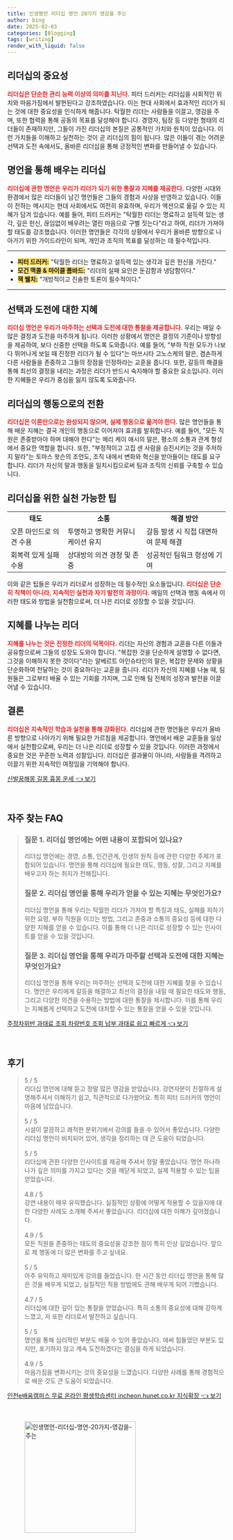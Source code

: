 ```yaml
---
title: 인생명언 리더십 명언 20가지 영감을 주는
author: bing
date: 2025-02-03
categories: [Blogging]
tags: [writing]
render_with_liquid: false
---
```



<h2 id='리더십의 중요성'>리더십의 중요성</h2>

<p><b><span style="color: #ee2323;">리더십은 단순한 관리 능력 이상의 의미를 지닌다.</span></b> 피터 드러커는 리더십을 사회적인 위치와 마음가짐에서 발현된다고 강조하였습니다. 이는 현대 사회에서 효과적인 리더가 되는 것에 대한 중요성을 인식하게 해줍니다. 탁월한 리더는 사람들을 이끌고, 영감을 주며, 또한 협력을 통해 공동의 목표를 달성해야 합니다. 경영자, 팀장 등 다양한 형태의 리더들이 존재하지만, 그들이 가진 리더십의 본질은 공통적인 가치와 원칙이 있습니다. 이런 가치들을 이해하고 실천하는 것이 곧 리더십의 힘이 됩니다. 많은 이들이 겪는 어려운 선택과 도전 속에서도, 올바른 리더십을 통해 긍정적인 변화를 만들어낼 수 있습니다.</p>

<h2 id='명언을 통해 배우는 리더십'>명언을 통해 배우는 리더십</h2>

<p><b><span style="color: #ee2323;">리더십에 관한 명언은 우리가 리더가 되기 위한 통찰과 지혜를 제공한다.</span></b> 다양한 시대와 환경에서 많은 리더들이 남긴 명언들은 그들의 경험과 사상을 반영하고 있습니다. 이들이 전하는 메시지는 현대 사회에서도 여전히 유효하며, 우리가 액션으로 옮길 수 있는 지혜가 담겨 있습니다. 예를 들어, 피터 드러커는 "탁월한 리더는 명료하고 설득력 있는 생각, 깊은 헌신, 끊임없이 배우려는 열린 마음으로 구별 짓는다"라고 하여, 리더가 가져야 할 태도를 강조했습니다. 이러한 명언들은 각각의 상황에서 우리가 올바른 방향으로 나아가기 위한 가이드라인이 되며, 개인과 조직의 목표를 달성하는 데 필수적입니다.</p>

<hr />

<ul>
    <li><b><span style="background-color: #ffe066;">피터 드러커:</span></b> "탁월한 리더는 명료하고 설득력 있는 생각과 깊은 헌신을 가진다."</li>
    <li><b><span style="background-color: #ffe066;">모건 맥콜 & 마이클 롬바드:</span></b> "리더의 실패 요인은 둔감함과 냉담함이다."</li>
    <li><b><span style="background-color: #ffe066;">잭 웰치:</span></b> "개방적이고 진솔한 토론이 필수적이다."</li>
</ul>

<hr />

<h2 id='선택과 도전에 대한 지혜'>선택과 도전에 대한 지혜</h2>

<p><b><span style="color: #ee2323;">리더십 명언은 우리가 마주하는 선택과 도전에 대한 통찰을 제공합니다.</span></b> 우리는 매일 수많은 결정과 도전을 마주하게 됩니다. 이러한 상황에서 명언은 결정의 기준이나 방향성을 제공하여, 보다 신중한 선택을 하도록 도와줍니다. 예를 들어, "부하 직원 모두가 나보다 뛰어나게 보일 때 진정한 리더가 될 수 있다"는 마쓰시타 고노스케의 말은, 겸손하게 다른 사람들을 존중하고 그들의 장점을 인정하라는 교훈을 줍니다. 또한, 갈등의 해결을 통해 최선의 결정을 내리는 과정은 리더가 반드시 숙지해야 할 중요한 요소입니다. 이러한 지혜들은 우리가 중심을 잃지 않도록 도와줍니다.</p>

<h2 id='리더십의 행동으로의 전환'>리더십의 행동으로의 전환</h2>

<p><b><span style="color: #ee2323;">리더십은 이론만으로는 완성되지 않으며, 실제 행동으로 옮겨야 한다.</span></b> 많은 명언들을 통해 배운 지혜는 결국 개인의 행동으로 이어져야 효과를 발휘합니다. 예를 들어, "모든 직원은 존중받아야 하며 대해야 한다"는 메리 케이 애시의 말은, 평소의 소통과 관계 형성에서 중요한 역할을 합니다. 또한, "부정적이고 고집 센 사람을 승진시키는 것을 주저하지 말라"는 토마스 왓슨의 조언도, 조직 내에서 변화와 혁신을 받아들이는 태도를 요구합니다. 리더가 자신의 말과 행동을 일치시킴으로써 팀과 조직의 신뢰를 구축할 수 있습니다.</p>

<h2 id='리더십을 위한 실천 가능한 팁'>리더십을 위한 실천 가능한 팁</h2>

<table>
    <tr>
        <td style="text-align: center; height: 17px;"><b>태도</b></td>
        <td style="text-align: center; height: 17px;"><b>소통</b></td>
        <td style="text-align: center; height: 17px;"><b>해결 방안</b></td>
    </tr>
    <tr>
        <td>오픈 마인드로 의견 수용</td>
        <td>투명하고 명확한 커뮤니케이션 유지</td>
        <td>갈등 발생 시 직접 대면하여 문제 해결</td>
    </tr>
    <tr>
        <td>회복력 있게 실패 수용</td>
        <td>상대방의 의견 경청 및 존중</td>
        <td>성공적인 팀워크 형성에 기여</td>
    </tr>
</table>

<p>이와 같은 팁들은 우리가 리더로서 성장하는 데 필수적인 요소들입니다. <b><span style="color: #ee2323;">리더십은 단순히 직책이 아니라, 지속적인 실천과 자기 발전의 과정이다.</span></b> 매일의 선택과 행동 속에서 이러한 태도와 방법을 실천함으로써, 더 나은 리더로 성장할 수 있을 것입니다.</p>

<h2 id='지혜를 나누는 리더'>지혜를 나누는 리더</h2>

<p><b><span style="color: #ee2323;">지혜를 나누는 것은 진정한 리더의 덕목이다.</span></b> 리더는 자신의 경험과 교훈을 다른 이들과 공유함으로써 그들의 성장도 도와야 합니다. "복잡한 것을 단순하게 설명할 수 없다면, 그것을 이해하지 못한 것이다"라는 알베르트 아인슈타인의 말은, 복잡한 문제와 상황을 단순화하여 전달하는 것이 중요하다는 교훈을 줍니다. 리더가 자신의 지혜를 나눌 때, 팀원들은 그로부터 배울 수 있는 기회를 가지며, 그로 인해 팀 전체의 성장과 발전을 이끌어낼 수 있습니다.</p>

<h2 id='결론'>결론</h2>

<p><b><span style="color: #ee2323;">리더십은 지속적인 학습과 실천을 통해 강화된다.</span></b> 리더십에 관한 명언들은 우리가 올바른 방향으로 나아가기 위해 필요한 가르침을 제공합니다. 명언에서 배운 교훈들을 일상에서 실천함으로써, 우리는 더 나은 리더로 성장할 수 있을 것입니다. 이러한 과정에서 중요한 것은 꾸준한 노력과 성찰입니다. 리더십은 결과물이 아니라, 사람들을 격려하고 이끌기 위한 지속적인 여정임을 기억해야 합니다.</p>


<p><a class="click-button" title="신발꿈해몽 길몽 흉몽 운세" href="https://blackassets.github.io/posts/%EC%8B%A0%EB%B0%9C%EA%BF%88%ED%95%B4%EB%AA%BD-%EA%B8%B8%EB%AA%BD-%ED%9D%89%EB%AA%BD-%EC%9A%B4%EC%84%B8/" rel="dofollow">신발꿈해몽 길몽 흉몽 운세 👈 보기</a></p><br>
<h2 id='자주_찾는_FAQ'>자주 찾는 FAQ</h2>
<div itemscope="" itemtype="https://schema.org/FAQPage"> 
<blockquote> 
<div itemscope="" itemprop="mainEntity" itemtype="https://schema.org/Question"> 
<h3 itemprop="name">질문 1. 리더십 명언에는 어떤 내용이 포함되어 있나요?</h3> 
<div itemscope="" itemprop="acceptedAnswer" itemtype="https://schema.org/Answer"> 
<span itemprop="text"> 
<p>리더십 명언에는 경영, 소통, 인간관계, 인생의 원칙 등에 관한 다양한 주제가 포함되어 있습니다. 명언을 통해 리더십에 필요한 태도, 행동, 성찰, 그리고 지혜를 배우고자 하는 취지가 전해집니다.</p> 
</span> 
</div> 
</div> 

<div itemscope="" itemprop="mainEntity" itemtype="https://schema.org/Question"> 
<h3 itemprop="name">질문 2. 리더십 명언을 통해 우리가 얻을 수 있는 지혜는 무엇인가요?</h3> 
<div itemscope="" itemprop="acceptedAnswer" itemtype="https://schema.org/Answer"> 
<span itemprop="text"> 
<p>리더십 명언을 통해 우리는 탁월한 리더가 가져야 할 특징과 태도, 실패를 피하기 위한 요령, 부하 직원을 이끄는 방법, 그리고 존중과 소통의 중요성 등에 대한 다양한 지혜를 얻을 수 있습니다. 이를 통해 더 나은 리더로 성장할 수 있는 인사이트를 얻을 수 있을 것입니다.</p> 
</span> 
</div> 
</div> 

<div itemscope="" itemprop="mainEntity" itemtype="https://schema.org/Question"> 
<h3 itemprop="name">질문 3. 리더십 명언을 통해 우리가 마주할 선택과 도전에 대한 지혜는 무엇인가요?</h3> 
<div itemscope="" itemprop="acceptedAnswer" itemtype="https://schema.org/Answer"> 
<span itemprop="text"> 
<p>리더십 명언을 통해 우리는 마주하는 선택과 도전에 대한 지혜를 찾을 수 있습니다. 명언은 우리에게 갈등을 해결하고 최선의 결정을 내릴 때 필요한 태도와 행동, 그리고 다양한 의견을 수용하는 방법에 대한 통찰을 제시합니다. 이를 통해 우리는 지혜롭게 선택하고 도전에 대처할 수 있는 통찰을 얻을 수 있을 것입니다.</p> 
</span> 
</div> 
</div> 
</blockquote> 
</div>
<p><a class="click-button" title="주정차위반 과태료 조회 차량번호 조회 납부 과태료 쉽고 빠르게" href="https://blackassets.github.io/posts/%EC%A3%BC%EC%A0%95%EC%B0%A8%EC%9C%84%EB%B0%98-%EA%B3%BC%ED%83%9C%EB%A3%8C-%EC%A1%B0%ED%9A%8C-%EC%B0%A8%EB%9F%89%EB%B2%88%ED%98%B8-%EC%A1%B0%ED%9A%8C-%EB%82%A9%EB%B6%80-%EA%B3%BC%ED%83%9C%EB%A3%8C-%EC%89%BD%EA%B3%A0-%EB%B9%A0%EB%A5%B4%EA%B2%8C/" rel="dofollow">주정차위반 과태료 조회 차량번호 조회 납부 과태료 쉽고 빠르게 👈 보기</a></p><br>
<h2 id='후기'>후기</h2>
<div itemscope itemtype="https://schema.org/Product">
  <blockquote>
  <div itemprop="review" itemscope itemtype="https://schema.org/Review">
      <div itemprop="reviewRating" itemscope itemtype="https://schema.org/Rating"> <span itemprop="ratingValue">5</span> / <span itemprop="bestRating">5</span> </div>
      <span itemprop="reviewBody">리더십 명언에 대해 듣고 정말 많은 영감을 받았습니다. 강연자분이 친절하게 설명해주셔서 이해하기 쉽고, 직관적으로 다가왔어요. 특히 피터 드러커의 명언이 마음에 남았습니다.</span>
  </div>
  <br>
  <div itemprop="review" itemscope itemtype="https://schema.org/Review">
      <div itemprop="reviewRating" itemscope itemtype="https://schema.org/Rating"> <span itemprop="ratingValue">5</span> / <span itemprop="bestRating">5</span> </div>
      <span itemprop="reviewBody">시설이 깔끔하고 쾌적한 분위기에서 강의를 들을 수 있어서 좋았습니다. 다양한 리더십 명언이 비치되어 있어, 생각을 정리하는 데 큰 도움이 되었습니다.</span>
  </div>
  <br>
  <div itemprop="review" itemscope itemtype="https://schema.org/Review">
      <div itemprop="reviewRating" itemscope itemtype="https://schema.org/Rating"> <span itemprop="ratingValue">5</span> / <span itemprop="bestRating">5</span> </div>
      <span itemprop="reviewBody">리더십에 관한 다양한 인사이트를 제공해 주셔서 정말 좋았습니다. 명언 하나하나가 깊은 의미를 가지고 있다는 것을 깨닫게 되었고, 실제 적용할 수 있는 팁을 얻었습니다.</span>
  </div>
  <br>
  <div itemprop="review" itemscope itemtype="https://schema.org/Review">
      <div itemprop="reviewRating" itemscope itemtype="https://schema.org/Rating"> <span itemprop="ratingValue">4.8</span> / <span itemprop="bestRating">5</span> </div>
      <span itemprop="reviewBody">강연 내용이 매우 유익했습니다. 실질적인 상황에 어떻게 적용할 수 있을지에 대한 다양한 사례도 소개해 주셔서 좋았습니다. 리더십에 대한 이해가 깊어졌습니다.</span>
  </div>
  <br>
  <div itemprop="review" itemscope itemtype="https://schema.org/Review">
      <div itemprop="reviewRating" itemscope itemtype="https://schema.org/Rating"> <span itemprop="ratingValue">4.9</span> / <span itemprop="bestRating">5</span> </div>
      <span itemprop="reviewBody">모든 직원을 존중하는 태도의 중요성을 강조한 점이 특히 인상 깊었습니다. 앞으로 제 행동에 더 많은 변화를 주고 싶네요.</span>
  </div>
  <br>
  <div itemprop="review" itemscope itemtype="https://schema.org/Review">
      <div itemprop="reviewRating" itemscope itemtype="https://schema.org/Rating"> <span itemprop="ratingValue">5</span> / <span itemprop="bestRating">5</span> </div>
      <span itemprop="reviewBody">아주 유익하고 재미있게 강의를 들었습니다. 한 시간 동안 리더십 명언을 통해 많은 것을 배우게 되었고, 실질적인 적용 방법에도 관해 배우게 되어 기뻤습니다.</span>
  </div>
  <br>
  <div itemprop="review" itemscope itemtype="https://schema.org/Review">
      <div itemprop="reviewRating" itemscope itemtype="https://schema.org/Rating"> <span itemprop="ratingValue">4.7</span> / <span itemprop="bestRating">5</span> </div>
      <span itemprop="reviewBody">리더십에 대한 깊이 있는 통찰을 얻었습니다. 특히 소통의 중요성에 대해 강하게 느꼈고, 저 또한 리더로서 발전하고 싶습니다.</span>
  </div>
  <br>
  <div itemprop="review" itemscope itemtype="https://schema.org/Review">
      <div itemprop="reviewRating" itemscope itemtype="https://schema.org/Rating"> <span itemprop="ratingValue">5</span> / <span itemprop="bestRating">5</span> </div>
      <span itemprop="reviewBody">명언을 통해 심리적인 부분도 배울 수 있어 좋았습니다. 애써 힘들었던 부분도 있지만, 포기하지 않고 계속 도전하겠다는 결심을 하게 되었습니다.</span>
  </div>
  <br>
  <div itemprop="review" itemscope itemtype="https://schema.org/Review">
      <div itemprop="reviewRating" itemscope itemtype="https://schema.org/Rating"> <span itemprop="ratingValue">4.9</span> / <span itemprop="bestRating">5</span> </div>
      <span itemprop="reviewBody">마음가짐을 변화시키는 것의 중요성을 느꼈습니다. 다양한 사례를 통해 경험적으로 배운 것도 큰 도움이 되었습니다.</span>
  </div>
  </blockquote>
</div>
<p><a class="click-button" title="인천e배움캠퍼스 무료 온라인 평생학습센터 incheon.hunet.co.kr 지식확장" href="https://blackassets.github.io/posts/%EC%9D%B8%EC%B2%9Ce%EB%B0%B0%EC%9B%80%EC%BA%A0%ED%8D%BC%EC%8A%A4-%EB%AC%B4%EB%A3%8C-%EC%98%A8%EB%9D%BC%EC%9D%B8-%ED%8F%89%EC%83%9D%ED%95%99%EC%8A%B5%EC%84%BC%ED%84%B0-incheon.hunet.co.kr-%EC%A7%80%EC%8B%9D%ED%99%95%EC%9E%A5/" rel="dofollow">인천e배움캠퍼스 무료 온라인 평생학습센터 incheon.hunet.co.kr 지식확장 👈 보기</a></p><br>
<figure class="image"><img src="https://blackassets.github.io/assets/img/thumbnail/인생명언-리더십-명언-20가지-영감을-주는.webp" alt="인생명언-리더십-명언-20가지-영감을-주는" width="256" height="256"></figure>
